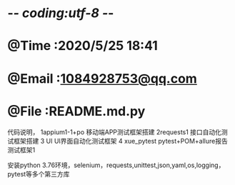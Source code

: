 # -*- coding:utf-8 -*-
# @Time :2020/5/25 18:41
# @Email  :1084928753@qq.com
# @File :README.md.py

 代码说明，
 1appium1-1+po 移动端APP测试框架搭建
 2requests1 接口自动化测试框架搭建
 3 UI   UI界面自动化测试框架
 4 xue_pytest  pytest+POM+allure报告 测试框架1

 安装python 3.76环境，selenium，requests,unittest,json,yaml,os,logging，pytest等多个第三方库
 